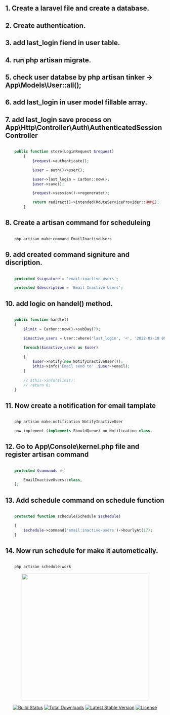 ## 1. Create a laravel file and create a database.
## 2. Create authentication.
## 3. add last_login fiend in user table.
## 4. run php artisan migrate.
## 5. check user databse by php artisan tinker -> App\Models\User::all();
## 6. add last_login in user model fillable array.

## 7. add last_login save process on App\Http\Controller\Auth\AuthenticatedSessionController 

```php

    public function store(LoginRequest $request)
        {
            $request->authenticate();

            $user = auth()->user();

            $user->last_login = Carbon::now();
            $user->save();

            $request->session()->regenerate();

            return redirect()->intended(RouteServiceProvider::HOME);
        }
```
## 8. Create a artisan command for scheduleing 

```php

    php artisan make:command EmailInactiveUsers 

```

## 9. add created command signiture and discription.

```php

    protected $signature = 'email:inactive-users';

    protected $description = 'Email Inactive Users';

```
## 10. add logic on handel() method.

```php

    public function handle()
    {
        $limit = Carbon::now()->subDay(7);

        $inactive_users = User::where('last_login', '<', '2022-02-10 09:00:00')->get();

        foreach($inactive_users as $user)
        
        {
            $user->notify(new NotifyInactiveUser());
            $this->info('Email send to' .$user->email);
        }
        
        // $this->info($limit);
        // return 0;
    }

```
## 11. Now create a notification for email tamplate
```php

    php artisan make:notification NotifyInactiveUser

    now implement (implements ShouldQueue) on Notification class.

```
## 12. Go to App\Console\kernel.php file and register artisan command
```php

    protected $commands =[

        EmailInactiveUsers::class,
    ];

```
## 13. Add schedule command on schedule function
```php

    protected function schedule(Schedule $schedule)

    {
        $schedule->command('email:inactive-users')->hourlyAt(17);
    }

```

## 14. Now run schedule for make it autometically.
```php

    php artisan schedule:work

```




<p align="center"><a href="https://laravel.com" target="_blank"><img src="https://raw.githubusercontent.com/laravel/art/master/logo-lockup/5%20SVG/2%20CMYK/1%20Full%20Color/laravel-logolockup-cmyk-red.svg" width="400"></a></p>

<p align="center">
<a href="https://travis-ci.org/laravel/framework"><img src="https://travis-ci.org/laravel/framework.svg" alt="Build Status"></a>
<a href="https://packagist.org/packages/laravel/framework"><img src="https://img.shields.io/packagist/dt/laravel/framework" alt="Total Downloads"></a>
<a href="https://packagist.org/packages/laravel/framework"><img src="https://img.shields.io/packagist/v/laravel/framework" alt="Latest Stable Version"></a>
<a href="https://packagist.org/packages/laravel/framework"><img src="https://img.shields.io/packagist/l/laravel/framework" alt="License"></a>
</p>

